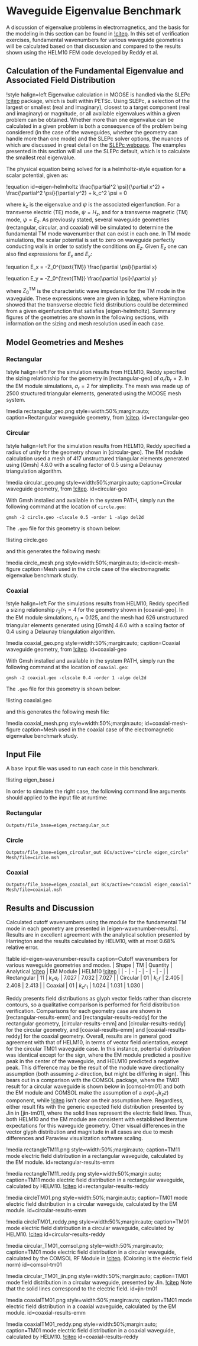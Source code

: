 # Waveguide Eigenvalue Benchmark

A discussion of eigenvalue problems in electromagnetics, and the basis for the
modeling in this section can be found in [!citep](nasa-fem-eigenvalue-problems).
In this set of verification exercises, fundamental wavenumbers for various waveguide
geometries will be calculated based on that discussion and compared to the
results shown using the HELM10 FEM code developed by Reddy et al.

## Calculation of the Fundamental Eigenvalue and Associated Field Distribution

!style halign=left
Eigenvalue calculation in MOOSE is handled via the SLEPc [!citep](slepc-paper)
package, which is built within PETSc. Using SLEPc, a selection of the largest or
smallest (real and imaginary), closest to a target component (real and imaginary)
or magnitude, or all available eigenvalues within a given problem can be obtained.
Whether more than one eigenvalue can be calculated in a given problem is both a
consequence of the problem being considered (in the case of the waveguides, whether
the geometry can handle more than one mode) and the SLEPc solver options, the nuances
of which are discussed in great detail on the [SLEPc webpage](https://slepc.upv.es/).
The examples presented in this section will all use the SLEPc default, which is to
calculate the smallest real eigenvalue.

The physical equation being solved for is a helmholtz-style equation for a scalar
potential, given as:

!equation id=eigen-helmholtz
\frac{\partial^2 \psi}{\partial x^2} + \frac{\partial^2 \psi}{\partial y^2} + k_c^2 \psi = 0

where $k_c$ is the eigenvalue and $\psi$ is the associated eigenfunction.
For a transverse electric (TE) mode, $\psi = H_z$, and for a transverse magnetic
(TM) mode, $\psi = E_z$. As previously stated, several waveguide geometries
(rectangular, circular, and coaxial) will be simulated to determine the fundamental
TM mode wavenumber that can exist in each one. In TM mode simulations, the scalar
potential is set to zero on waveguide perfectly conducting walls in order to satisfy
the conditions on $E_z$. Given $E_z$ one can also find expressions for $E_x$ and $E_y$:

!equation
E_x = -Z_0^{\text{TM}} \frac{\partial \psi}{\partial x}

!equation
E_y = -Z_0^{\text{TM}} \frac{\partial \psi}{\partial y}

where $Z_0^{\text{TM}}$ is the characteristic wave impedance for the TM
mode in the waveguide. These expressions were are given in [!citep](harrington-eigenvalues),
where Harrington showed that the transverse electric field distributions could be
determined from a given eigenfunction that satisfies [eigen-helmholtz]. Summary
figures of the geometries are shown in the  following sections, with information
on the sizing and mesh resolution used in each case.

## Model Geometries and Meshes

### Rectangular

!style halign=left
For the simulation results from HELM10, Reddy specified the sizing relationship
for the geometry in [rectangular-geo] of $a_r/b_r = 2$. In the EM module
simulations, $a_r = 2$ for simplicity. The mesh was made up of 2500 structured
triangular elements, generated using the MOOSE mesh system.

!media rectangular_geo.png
       style=width:50%;margin:auto;
       caption=Rectangular waveguide geometry, from [!citep](nasa-fem-eigenvalue-problems).
       id=rectangular-geo

### Circular

!style halign=left
For the simulation results from HELM10, Reddy specified a radius of unity for the
geometry shown in [circular-geo]. The EM module calculation used a mesh of 417
unstructured triangular elements generated using [Gmsh] 4.6.0 with a scaling factor
of 0.5 using a Delaunay triangulation algorithm.

!media circular_geo.png
       style=width:50%;margin:auto;
       caption=Circular waveguide geometry, from [!citep](nasa-fem-eigenvalue-problems).
       id=circular-geo

With Gmsh installed and available in the system PATH, simply run the following
command at the location of `circle.geo`:

```
gmsh -2 circle.geo -clscale 0.5 -order 1 -algo del2d
```

The `.geo` file for this geometry is shown below:

!listing circle.geo

and this generates the following mesh:

!media circle_mesh.png
       style=width:50%;margin:auto;
       id=circle-mesh-figure
       caption=Mesh used in the circle case of the electromagnetic eigenvalue benchmark study.

### Coaxial

!style halign=left
For the simulations results from HELM10, Reddy specified a sizing relationship
$r_2/r_1 = 4$ for the geometry shown in [coaxial-geo]. In the EM module
simulations, $r_1 = 0.125$, and the mesh had 626 unstructured triangular elements
generated using [Gmsh] 4.6.0 with a scaling factor of 0.4 using a Delaunay triangulation algorithm.

!media coaxial_geo.png
       style=width:50%;margin:auto;
       caption=Coaxial waveguide geometry, from [!citep](nasa-fem-eigenvalue-problems).
       id=coaxial-geo

With Gmsh installed and available in the system PATH, simply run the following
command at the location of `coaxial.geo`:

```
gmsh -2 coaxial.geo -clscale 0.4 -order 1 -algo del2d
```

The `.geo` file for this geometry is shown below:

!listing coaxial.geo

and this generates the following mesh file:

!media coaxial_mesh.png
       style=width:50%;margin:auto;
       id=coaxial-mesh-figure
       caption=Mesh used in the coaxial case of the electromagnetic eigenvalue benchmark study.

## Input File

A base input file was used to run each case in this benchmark.

!listing eigen_base.i

In order to simulate the right case, the following command line arguments should applied to the input file at runtime:

### Rectangular

```
Outputs/file_base=eigen_rectangular_out
```

### Circle

```
Outputs/file_base=eigen_circular_out BCs/active="circle eigen_circle" Mesh/file=circle.msh
```

### Coaxial

```
Outputs/file_base=eigen_coaxial_out BCs/active="coaxial eigen_coaxial" Mesh/file=coaxial.msh
```

## Results and Discussion

Calculated cutoff wavenumbers using the module for the fundamental TM mode in each
geometry are presented in [eigen-wavenumber-results]. Results are in excellent
agreement with the analytical solution presented by Harrington and the results
calculated by HELM10, with at most 0.68% relative error.

!table id=eigen-wavenumber-results caption=Cutoff wavenumbers for various waveguide geometries and modes.
| Shape | TM | Quantity | Analytical [!citep](harrington-eigenvalues) | EM Module | HELM10 [!citep](nasa-fem-eigenvalue-problems) |
| - | - | - | - | - | - |
| Rectangular | 11 | $k_c a_r$ | 7.027 | 7.032 | 7.027 |
| Circular | 01 | $k_c r$ | 2.405 | 2.408 | 2.413 |
| Coaxial | 01 | $k_c r_1$ | 1.024 | 1.031 | 1.030 |

Reddy presents field distributions as glyph vector fields rather than discrete
contours, so a qualitative comparison is performed for field distribution
verification. Comparisons for each geometry case are shown in [rectangular-results-emm]
and [rectangular-results-reddy] for the rectangular geometry, [circular-results-emm]
and [circular-results-reddy] for the circular geometry, and [coaxial-results-emm]
and [coaxial-results-reddy] for the coaxial geometry. Overall, results are in
general good agreement with that of HELM10, in terms of vector field orientation,
except for the circular TM01 waveguide case. In this instance, potential distribution
was identical except for the sign, where the EM module predicted a positive peak
in the center of the waveguide, and HELM10 predicted a negative peak. This difference
may be the result of the module wave directionality assumption (both assuming
$z$-direction, but might be differing in sign). This bears out in a comparison
with the COMSOL package, where the TM01 result for a circular waveguide is shown
below in [comsol-tm01] and both the EM module and COMSOL make the assumption of
a $exp(-jk_z z)$ component, while [!citep](nasa-fem-eigenvalue-problems) isn't
clear on their assumption here. Regardless, either result fits with the generic
expected field distribution presented by Jin in [jin-tm01], where the solid lines
represent the electric field lines. Thus, both HELM10 and the EM module are
consistent with established literature expectations for this waveguide geometry.
Other visual differences in the vector glyph distribution and magnitude in all
cases are due to mesh differences and Paraview visualization software scaling.

!media rectangleTM11.png
       style=width:50%;margin:auto;
       caption=TM11 mode electric field distribution in a rectangular waveguide, calculated by the EM module.
       id=rectangular-results-emm

!media rectangleTM11_reddy.png
       style=width:50%;margin:auto;
       caption=TM11 mode electric field distribution in a rectangular waveguide, calculated by HELM10. [!citep](nasa-fem-eigenvalue-problems)
       id=rectangular-results-reddy

!media circleTM01.png
       style=width:50%;margin:auto;
       caption=TM01 mode electric field distribution in a circular waveguide, calculated by the EM module.
       id=circular-results-emm

!media circleTM01_reddy.png
       style=width:50%;margin:auto;
       caption=TM01 mode electric field distribution in a circular waveguide, calculated by HELM10. [!citep](nasa-fem-eigenvalue-problems)
       id=circular-results-reddy

!media circular_TM01_comsol.png
       style=width:50%;margin:auto;
       caption=TM01 mode electric field distribution in a circular waveguide, calculated by the COMSOL RF Module in [!citep](comsol-circular-port-boundary-condition). (Coloring is the electric field norm)
       id=comsol-tm01

!media circular_TM01_jin.png
       style=width:50%;margin:auto;
       caption=TM01 mode field distribution in a circular waveguide, presented by Jin. [!citep](jin-computation) Note that the solid lines correspond to the electric field.
       id=jin-tm01

!media coaxialTM01.png
       style=width:50%;margin:auto;
       caption=TM01 mode electric field distribution in a coaxial waveguide, calculated by the EM module.
       id=coaxial-results-emm

!media coaxialTM01_reddy.png
       style=width:50%;margin:auto;
       caption=TM01 mode electric field distribution in a coaxial waveguide, calculated by HELM10. [!citep](nasa-fem-eigenvalue-problems)
       id=coaxial-results-reddy
